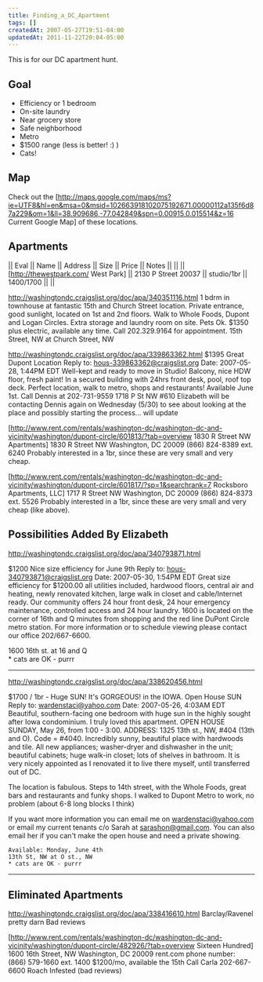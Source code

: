 ```yaml
---
title: Finding_a_DC_Apartment
tags: []
createdAt: 2007-05-27T19:51-04:00
updatedAt: 2011-11-22T20:04-05:00
---
```


This is for our DC apartment hunt.

## Goal
* Efficiency or 1 bedroom
* On-site laundry
* Near grocery store
* Safe neighborhood
* Metro
* $1500 range (less is better! :) )
* Cats!

## Map

Check out the [http://maps.google.com/maps/ms?ie=UTF8&hl=en&msa=0&msid=102663918102075192671.00000112a135f6d87a229&om=1&ll=38.909686,-77.042849&spn=0.00915,0.015514&z=16 Current Google Map] of these locations.

## Apartments

|| Eval || Name                                || Address             || Size       || Price       || Notes ||
||      || [http://thewestpark.com/ West Park] || 2130 P Street 20037 || studio/1br || $1400/$1700 ||       ||

http://washingtondc.craigslist.org/doc/apa/340351116.html
1 bdrm in townhouse at fantastic 15th and Church Street location. Private entrance, good sunlight, located on 1st and 2nd floors. Walk to Whole Foods, Dupont and Logan Circles. Extra storage and laundry room on site. Pets Ok. $1350 plus electric, available any time. Call 202.329.9164 for appointment.
15th Street, NW at Church Street, NW


http://washingtondc.craigslist.org/doc/apa/339863362.html
$1395 Great Dupont Location
Reply to: hous-339863362@craigslist.org
Date: 2007-05-28, 1:44PM EDT
Well-kept and ready to move in Studio! Balcony, nice HDW floor, fresh paint! In
a secured building with 24hrs front desk, pool, roof top deck. Perfect
location, walk to metro, shops and restaurants!
Available June 1st. Call Dennis at 202-731-9559
1718 P St NW #610
Elizabeth will be contacting Dennis again on Wednesday (5/30) to see about
looking at the place and possibly starting the process... will update


[http://www.rent.com/rentals/washington-dc/washington-dc-and-vicinity/washington/dupont-circle/601813/?tab=overview 1830 R Street NW Apartments]
1830 R Street NW
Washington, DC 20009 
(866) 824-8389 ext. 6240
Probably interested in a 1br, since these are very small and very cheap.


[http://www.rent.com/rentals/washington-dc/washington-dc-and-vicinity/washington/dupont-circle/601817/?sp=1&searchrank=7 Rocksboro Apartments, LLC]
1717 R Street NW
Washington, DC 20009 
(866) 824-8373 ext. 5526
Probably interested in a 1br, since these are very small and very cheap (like above).


## Possibilities Added By Elizabeth

http://washingtondc.craigslist.org/doc/apa/340793871.html

$1200 Nice size efficiency for June 9th
Reply to: hous-340793871@craigslist.org
Date: 2007-05-30, 1:54PM EDT
Great size efficiency for $1200.00 all utilities included, hardwood floors, central air and heating, newly renovated kitchen, large walk in closet and cable/Internet ready.
Our community offers 24 hour front desk, 24 hour emergency maintenance, controlled access and 24 hour laundry. 1600 is located on the corner of 16th and Q minutes from shopping and the red line DuPont Circle metro station.
For more information or to schedule viewing please contact our office 202/667-6600.
	
1600 16th st. at 16 and Q   
    * cats are OK - purrr
__________________________________________________________________
http://washingtondc.craigslist.org/doc/apa/338620456.html

$1700 / 1br - Huge SUN! It's GORGEOUS! in the IOWA. Open House SUN
Reply to: wardenstaci@yahoo.com
Date: 2007-05-26, 4:03AM EDT
Beautiful, southern-facing one bedroom with huge sun in the highly sought after Iowa condominium. I truly loved this apartment.
    OPEN HOUSE SUNDAY, May 26, from 1:00 - 3:00.
    ADDRESS: 1325 13th st., NW, #404 (13th and O). Code = #4040.
Incredibly sunny, beautiful place with hardwoods and tile. All new appliances; washer-dryer and dishwasher in the unit; beautiful cabinets; huge walk-in closet; lots of shelves in bathroom. It is very nicely appointed as I renovated it to live there myself, until transferred out of DC.

The location is fabulous. Steps to 14th street, with the Whole Foods, great bars and restaurants and funky shops. I walked to Dupont Metro to work, no problem (about 6-8 long blocks I think)

If you want more information you can email me on wardenstaci@yahoo.com or email my current tenants c/o Sarah at sarashon@gmail.com. You can also email her if you can't make the open house and need a private showing.

    Available: Monday, June 4th
    13th St, NW at O st., NW   
    * cats are OK - purrr    
______________________________________________________________


## Eliminated Apartments

http://washingtondc.craigslist.org/doc/apa/338416610.html
Barclay/Ravenel 
pretty darn Bad reviews

[http://www.rent.com/rentals/washington-dc/washington-dc-and-vicinity/washington/dupont-circle/482926/?tab=overview Sixteen Hundred]
1600 16th Street, NW
Washington, DC 20009 
rent.com phone number: (866) 579-1660 ext. 1400
$1200/mo, available the 15th 
Call Carla 202-667-6600
Roach Infested (bad reviews)

